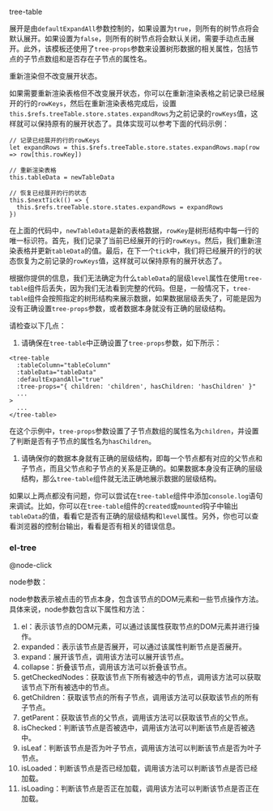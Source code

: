 tree-table

展开是由`defaultExpandAll`参数控制的，如果设置为`true`，则所有的树节点将会默认展开。如果设置为`false`，则所有的树节点将会默认关闭，需要手动点击展开。此外，该模板还使用了`tree-props`参数来设置树形数据的相关属性，包括节点的子节点数组和是否存在子节点的属性名。

重新渲染但不改变展开状态。

如果需要重新渲染表格但不改变展开状态，你可以在重新渲染表格之前记录已经展开的行的`rowKeys`，然后在重新渲染表格完成后，设置`this.$refs.treeTable.store.states.expandRows`为之前记录的`rowKeys`值，这样就可以保持原有的展开状态了。具体实现可以参考下面的代码示例：

```
// 记录已经展开的行的rowKeys
let expandRows = this.$refs.treeTable.store.states.expandRows.map(row => row[this.rowKey])

// 重新渲染表格
this.tableData = newTableData

// 恢复已经展开的行的状态
this.$nextTick(() => {
  this.$refs.treeTable.store.states.expandRows = expandRows
})

```

在上面的代码中，`newTableData`是新的表格数据，`rowKey`是树形结构中每一行的唯一标识符。首先，我们记录了当前已经展开的行的`rowKeys`。然后，我们重新渲染表格并更新`tableData`的值。最后，在下一个`tick`中，我们将已经展开的行的状态恢复为之前记录的`rowKeys`值，这样就可以保持原有的展开状态了。



根据你提供的信息，我们无法确定为什么`tableData`的层级`level`属性在使用`tree-table`组件后丢失，因为我们无法看到完整的代码。但是，一般情况下，`tree-table`组件会按照指定的树形结构来展示数据，如果数据层级丢失了，可能是因为没有正确设置`tree-props`参数，或者数据本身就没有正确的层级结构。

请检查以下几点：

1. 请确保在`tree-table`中正确设置了`tree-props`参数，如下所示：

```
<tree-table
  :tableColumn="tableColumn"
  :tableData="tableData"
  :defaultExpandAll="true"
  :tree-props="{ children: 'children', hasChildren: 'hasChildren' }"
  ...
>
  ...
</tree-table>

```

在这个示例中，`tree-props`参数设置了子节点数组的属性名为`children`，并设置了判断是否有子节点的属性名为`hasChildren`。

1. 请确保你的数据本身就有正确的层级结构，即每一个节点都有对应的父节点和子节点，而且父节点和子节点的关系是正确的。如果数据本身没有正确的层级结构，那么`tree-table`组件就无法正确地展示数据的层级结构。

如果以上两点都没有问题，你可以尝试在`tree-table`组件中添加`console.log`语句来调试。比如，你可以在`tree-table`组件的`created`或`mounted`钩子中输出`tableData`的值，看看它是否有正确的层级结构和`level`属性。另外，你也可以查看浏览器的控制台输出，看看是否有相关的错误信息。

### el-tree

@node-click

node参数：

node参数表示被点击的节点本身，包含该节点的DOM元素和一些节点操作方法。具体来说，node参数包含以下属性和方法：

1. el：表示该节点的DOM元素，可以通过该属性获取节点的DOM元素并进行操作。
2. expanded：表示该节点是否展开，可以通过该属性判断节点是否展开。
3. expand：展开该节点，调用该方法可以展开该节点。
4. collapse：折叠该节点，调用该方法可以折叠该节点。
5. getCheckedNodes：获取该节点下所有被选中的节点，调用该方法可以获取该节点下所有被选中的节点。
6. getChildren：获取该节点的所有子节点，调用该方法可以获取该节点的所有子节点。
7. getParent：获取该节点的父节点，调用该方法可以获取该节点的父节点。
8. isChecked：判断该节点是否被选中，调用该方法可以判断该节点是否被选中。
9. isLeaf：判断该节点是否为叶子节点，调用该方法可以判断该节点是否为叶子节点。
10. isLoaded：判断该节点是否已经加载，调用该方法可以判断该节点是否已经加载。
11. isLoading：判断该节点是否正在加载，调用该方法可以判断该节点是否正在加载。